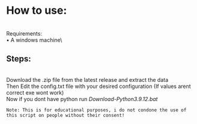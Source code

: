 # How to use:
\
Requirements:\
• A windows machine\


## Steps:
\
Download the .zip file from the latest release and extract the data\
Then Edit the config.txt file with your desired configuration (If values arent correct exe wont work)\
Now if you dont have python run *Download-Python3.9.12.bat*

```
Note: This is for educational purposes, i do not condone the use of this script on people without their consent!
```
